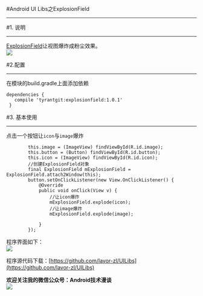 #Android UI Libs之ExplosionField  
***  
#1. 说明  
***  
[ExplosionField](https://github.com/tyrantgit/ExplosionField)让视图爆炸成粉尘效果。  
![](http://i.imgur.com/HjhNwmy.gif)  

#2.配置  
***  
在模块的build.gradle上面添加依赖  
```  
dependencies {
   compile 'tyrantgit:explosionfield:1.0.1'
 }  
```  

#3. 基本使用  
***  
点击一个按钮让`icon`与`image`爆炸
```  
        this.image = (ImageView) findViewById(R.id.image);
        this.button = (Button) findViewById(R.id.button);
        this.icon = (ImageView) findViewById(R.id.icon);
        //创建ExplosionField对象
        final ExplosionField mExplosionField = ExplosionField.attach2Window(this);
        button.setOnClickListener(new View.OnClickListener() {
            @Override
            public void onClick(View v) {
                //让icon爆炸
                mExplosionField.explode(icon);
                //让image爆炸
                mExplosionField.explode(image);

            }
        });  
```  

程序界面如下：  
![](http://i.imgur.com/rHJf9DX.gif)  

程序源代码下载：[https://github.com/lavor-zl/UILibs](https://github.com/lavor-zl/UILibs)   


**欢迎关注我的微信公众号：Android技术漫谈**  
![](http://i.imgur.com/u75x3BP.jpg)
